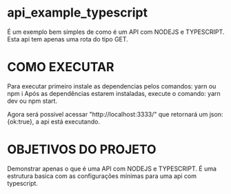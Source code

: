 # api_example_typescript


É um exemplo bem simples de como é um API com NODEJS e TYPESCRIPT. Esta api tem apenas uma rota do tipo GET.

# COMO EXECUTAR

Para executar primeiro instale as dependencias pelos comandos: yarn ou npm i
Após as dependências estarem instaladas, execute o comando: yarn dev ou npm start.

Agora será possivel acessar "http://localhost:3333/" que retornará um json: {ok:true}, a api está executando.


# OBJETIVOS DO PROJETO

Demonstrar apenas o que é uma API com NODEJS e TYPESCRIPT. É uma estrutura basica com as configurações mínimas para uma api com typescript.
